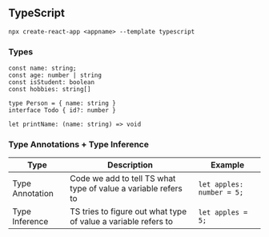 ## TypeScript

`npx create-react-app <appname> --template typescript`

### Types

```
const name: string;
const age: number | string
const isStudent: boolean
const hobbies: string[]

type Person = { name: string }
interface Todo { id?: number }

let printName: (name: string) => void
```

### Type Annotations + Type Inference

| Type            | Description                                                    | Example                   |
| --------------- | -------------------------------------------------------------- | ------------------------- |
| Type Annotation | Code we add to tell TS what type of value a variable refers to | `let apples: number = 5;` |
| Type Inference  | TS tries to figure out what type of value a variable refers to | `let apples = 5;`         |

